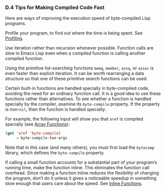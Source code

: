 

### D.4 Tips for Making Compiled Code Fast

Here are ways of improving the execution speed of byte-compiled Lisp programs.

Profile your program, to find out where the time is being spent. See [Profiling](Profiling.html).

Use iteration rather than recursion whenever possible. Function calls are slow in Emacs Lisp even when a compiled function is calling another compiled function.

Using the primitive list-searching functions `memq`, `member`, `assq`, or `assoc` is even faster than explicit iteration. It can be worth rearranging a data structure so that one of these primitive search functions can be used.

Certain built-in functions are handled specially in byte-compiled code, avoiding the need for an ordinary function call. It is a good idea to use these functions rather than alternatives. To see whether a function is handled specially by the compiler, examine its `byte-compile` property. If the property is non-`nil`, then the function is handled specially.

For example, the following input will show you that `aref` is compiled specially (see [Array Functions](Array-Functions.html)):

```lisp
(get 'aref 'byte-compile)
     ⇒ byte-compile-two-args
```

Note that in this case (and many others), you must first load the `bytecomp` library, which defines the `byte-compile` property.

If calling a small function accounts for a substantial part of your program’s running time, make the function inline. This eliminates the function call overhead. Since making a function inline reduces the flexibility of changing the program, don’t do it unless it gives a noticeable speedup in something slow enough that users care about the speed. See [Inline Functions](Inline-Functions.html).
